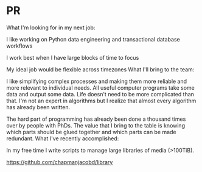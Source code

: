 # PR

What I'm looking for in my next job:

I like working on Python data engineering and transactional database workflows

I work best when I have large blocks of time to focus

My ideal job would be flexible across timezones
What I'll bring to the team:

I like simplifying complex processes and making them more reliable and more relevant to individual needs. All useful computer programs take some data and output some data. Life doesn't need to be more complicated than that. I'm not an expert in algorithms but I realize that almost every algorithm has already been written.

The hard part of programming has already been done a thousand times over by people with PhDs. The value that I bring to the table is knowing which parts should be glued together and which parts can be made redundant.
What I've recently accomplished:

In my free time I write scripts to manage large libraries of media (>100TiB).

https://github.com/chapmanjacobd/library
